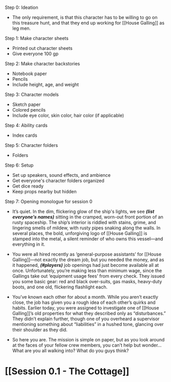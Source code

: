 Step 0: Ideation
- The only requirement, is that this character has to be willing to go on this treasure hunt, and that they end up working for [[House Galling]] as leg men. 

Step 1: Make character sheets
- Printed out character sheets
- Give everyone 100 gp

Step 2: Make character backstories
- Notebook paper
- Pencils
- Include height, age, and weight

Step 3: Character models
- Sketch paper
- Colored pencils
- Include eye color, skin color, hair color (if applicable)

Step 4: Ability cards
- Index cards

Step 5: Character folders
- Folders

Step 6: Setup
- Set up speakers, sound effects, and ambience
- Get everyone's character folders organized
- Get dice ready
- Keep props nearby but hidden

Step 7: Opening monologue for session 0
- It’s quiet. In the dim, flickering glow of the ship's lights, we see **_(list everyone’s names)_** sitting in the cramped, worn-out front portion of an rusty spaceship. The ship’s interior is riddled with stains, grime, and lingering smells of mildew, with rusty pipes snaking along the walls. In several places, the bold, unforgiving logo of [[House Galling]] is stamped into the metal, a silent reminder of who owns this vessel—and everything in it.

- You were all hired recently as ‘general-purpose assistants’ for [[House Galling]]—not exactly the dream job, but you needed the money, and as it happened, ***(#players)*** job openings had just become available all at once. Unfortunately, you’re making less than minimum wage, since the Gallings take out ‘equipment usage fees’ from every check. They issued you some basic gear: red and black over-suits, gas masks, heavy-duty boots, and one old, flickering flashlight each. 

- You’ve known each other for about a month. While you aren’t exactly close, the job has given you a rough idea of each other’s quirks and habits. Earlier today, you were assigned to investigate one of [[House Galling]]’s old properties for what they described only as “disturbances.” They didn’t explain further, though one of you overheard a supervisor mentioning something about “liabilities” in a hushed tone, glancing over their shoulder as they did.

- So here you are. The mission is simple on paper, but as you look around at the faces of your fellow crew members, you can’t help but wonder... What are you all walking into? What do you guys think?

# [[Session 0.1 - The Cottage]]
